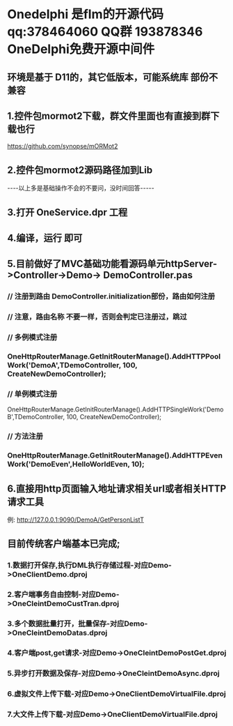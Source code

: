 # Onedelphi  是flm的开源代码  qq:378464060  QQ群 193878346  OneDelphi免费开源中间件

## 环境是基于 D11的，其它低版本，可能系统库 部份不兼容
## 1.控件包mormot2下载，群文件里面也有直接到群下载也行
  https://github.com/synopse/mORMot2
## 2.控件包mormot2源码路径加到Lib
----以上多是基础操作不会的不要问，没时间回答-----
## 3.打开 OneService.dpr 工程
## 4.编译，运行 即可
## 5.目前做好了MVC基础功能看源码单元httpServer->Controller->Demo-> DemoController.pas
   ### // 注册到路由 DemoController.initialization部份，路由如何注册
   ### // 注意，路由名称 不要一样，否则会判定已注册过，跳过
 ### // 多例模式注册
 ###  OneHttpRouterManage.GetInitRouterManage().AddHTTPPoolWork('DemoA',TDemoController, 100, CreateNewDemoController);
 ### // 单例模式注册
  OneHttpRouterManage.GetInitRouterManage().AddHTTPSingleWork('DemoB',TDemoController, 100, CreateNewDemoController);
 ### // 方法注册
### OneHttpRouterManage.GetInitRouterManage().AddHTTPEvenWork('DemoEven',HelloWorldEven, 10);
## 6.直接用http页面输入地址请求相关url或者相关HTTP请求工具
  例:  http://127.0.0.1:9090/DemoA/GetPersonListT



## 目前传统客户端基本已完成;
### 1.数据打开保存,执行DML执行存储过程-对应Demo->OneClientDemo.dproj
### 2.客户端事务自由控制-对应Demo->OneCleintDemoCustTran.dproj
### 3.多个数据批量打开，批量保存-对应Demo->OneCleintDemoDatas.dproj
### 4.客户端post,get请求-对应Demo->OneCleintDemoPostGet.dproj
### 5.异步打开数据及保存-对应Demo->OneCleintDemoAsync.dproj
### 6.虚拟文件上传下载-对应Demo->OneClientDemoVirtualFile.dproj
### 7.大文件上传下载-对应Demo->OneClientDemoVirtualFile.dproj
